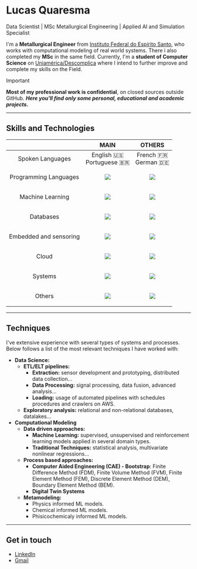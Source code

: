 # Lucas Quaresma
Data Scientist | MSc Metallurgical Engineering | Applied AI and Simulation Specialist

I'm a **Metallurgical Engineer** from [Instituto Federal do Espírito Santo](https://www.ifes.edu.br/), who works with computational modeling of real world systems. There i also completed my **MSc** in the same field. Currently, I'm a **student of Computer Science** on [Uniamérica/Descomplica](https://uniamerica.br/) where I intend to further improve and complete my skills on the Field.

> [!IMPORTANT]
> **Most of my professional work is confidential**, on closed sources outside GitHub. ***Here you'll find only some personal, educational and academic projects.***


---


## Skills and Technologies

|                        |                                                   MAIN                                                   |                                                         OTHERS                                                         |
| :--------------------: | :------------------------------------------------------------------------------------------------------: | :--------------------------------------------------------------------------------------------------------------------: |
|    Spoken Languages    |                                     English 🇺🇸<br>Portuguese 🇧🇷                                      |                                               French 🇫🇷<br>German 🇩🇪                                               |
| Programming Languages  |     <p align="center"> <a href=""> <img src="https://skillicons.dev/icons?i=python,rust"> </a> </p>      | <p align="center"> <a href=""> <img src="https://skillicons.dev/icons?i=bash,cpp,java,kotlin,octave,matlab"> </a> </p> |
|    Machine Learning    |      <p align="center"> <a href=""> <img src="https://skillicons.dev/icons?i=tensorflow"> </a> </p>      |              <p align="center"> <a href=""> <img src="https://skillicons.dev/icons?i=pytorch"> </a> </p>               |
|       Databases        |        <p align="center"> <a href=""> <img src="https://skillicons.dev/icons?i=sqlite"> </a> </p>        |          <p align="center"> <a href=""> <img src="https://skillicons.dev/icons?i=postgres,mongodb"> </a> </p>          |
| Embedded and sensoring |       <p align="center"> <a href=""> <img src="https://skillicons.dev/icons?i=arduino"> </a> </p>        |            <p align="center"> <a href=""> <img src="https://skillicons.dev/icons?i=raspberrypi"> </a> </p>             |
|         Cloud          |         <p align="center"> <a href=""> <img src="https://skillicons.dev/icons?i=aws"> </a> </p>          |             <p align="center"> <a href=""> <img src="https://skillicons.dev/icons?i=azure,gcp"> </a> </p>              |
|        Systems         |     <p align="center"> <a href=""> <img src="https://skillicons.dev/icons?i=nix,linux"> </a> </p>     |        <p align="center"> <a href=""> <img src="https://skillicons.dev/icons?i=ubuntu,debian,windows"> </a> </p>         |
|         Others         | <p align="center"> <a href=""> <img src="https://skillicons.dev/icons?i=git,github,md,vscode"> </a> </p> |       <p align="center"> <a href=""> <img src="https://skillicons.dev/icons?i=powershell,latex,regex"> </a> </p>       |


---


## Techniques

I've extensive experience with several types of systems and processes. Below follows a list of the most relevant techniques I have worked with:
- **Data Science:**
	- **ETL/ELT pipelines:**
		- **Extraction:** sensor development and prototyping, distributed data collection...
		- **Data Processing:** signal processing, data fusion, advanced analysis...
		- **Loading:** usage of automated pipelines with schedules procedures and crawlers on AWS.
	- **Exploratory analysis:** relational and non-relational databases, datalakes...
- **Computational Modeling**
	- **Data driven approaches:**
		- **Machine Learning:** supervised, unsupervised and reinforcement learning models applied in several domain types.
		- **Traditional Techniques:** statistical analysis, multivariate nonlinear regressions...
	- **Process based approaches:**
		- **Computer Aided Engineering (CAE) - Bootstrap**: Finite Difference Method (FDM), Finite Volume Method (FVM), Finite Element Method (FEM), Discrete Element Method (DEM), Boundary Element Method (BEM).
		- **Digital Twin Systems**
	- **Metamodeling:**
		- Physics informed ML models.
		- Chemical informed ML models.
		- Phisicochemicaly informed ML models.


---


## Get in touch
- [LinkedIn](https://www.linkedin.com/in/luksquaresma/)
- [Gmail](mailto:lucas.quaresma1@gmail.com)

